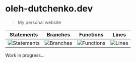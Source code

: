 # oleh-dutchenko.dev

> My personal website

| Statements                                                                         | Branches                                                                   | Functions                                                                        | Lines                                                                   |
| ---------------------------------------------------------------------------------- | -------------------------------------------------------------------------- | -------------------------------------------------------------------------------- | ----------------------------------------------------------------------- |
| ![Statements](https://img.shields.io/badge/statements-29.82%25-red.svg?style=flat) | ![Branches](https://img.shields.io/badge/branches-0%25-red.svg?style=flat) | ![Functions](https://img.shields.io/badge/functions-27.58%25-red.svg?style=flat) | ![Lines](https://img.shields.io/badge/lines-30.9%25-red.svg?style=flat) |

Work in progress...
